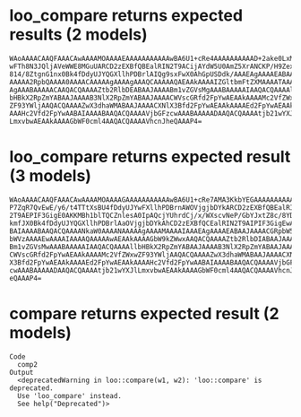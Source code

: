 # loo_compare returns expected results (2 models)

    WAoAAAACAAQFAAACAwAAAAMOAAAAEAAAAAAAAAAAwBA6U1+cRe4AAAAAAAAAAD+2ake0LxMB
    wFTh8N3JQljAVeWWE8MGuUARCD2zEXBfQBEalRIN2T9ACijAYdW5U0AmZ5XrANCKP/H9Zexy
    814/8ZtgnG1nx0Bk4fDdyUJYQGXllhPDBrlAIQg9sxFwX0AhGpUSDdk/AAAEAgAAAAEABAAJ
    AAAAA2RpbQAAAA0AAAACAAAAAgAAAAgAAAQCAAAAAQAEAAkAAAAIZGltbmFtZXMAAAATAAAA
    AgAAABAAAAACAAQACQAAAAZtb2RlbDEABAAJAAAABm1vZGVsMgAAABAAAAAIAAQACQAAAAll
    bHBkX2RpZmYABAAJAAAAB3NlX2RpZmYABAAJAAAACWVscGRfd2FpYwAEAAkAAAAMc2VfZWxw
    ZF93YWljAAQACQAAAAZwX3dhaWMABAAJAAAACXNlX3Bfd2FpYwAEAAkAAAAEd2FpYwAEAAkA
    AAAHc2Vfd2FpYwAABAIAAAABAAQACQAAAAVjbGFzcwAAABAAAAADAAQACQAAAAtjb21wYXJl
    LmxvbwAEAAkAAAAGbWF0cml4AAQACQAAAAVhcnJheQAAAP4=

# loo_compare returns expected result (3 models)

    WAoAAAACAAQFAAACAwAAAAMOAAAAGAAAAAAAAAAAwBA6U1+cRe7AMA3KkbYEGAAAAAAAAAAA
    P7ZqR7QvEwE/y6/t4TTtXsBU4fDdyUJYwFXllhPDBrnAWOVjgjbDYkARCD2zEXBfQBEalRIN
    2T9AEPIF3GigE0AKKMBh1blTQCZnlesA0IpAQcjYUhrdCj/x/WXscvNeP/GbYJxtZ8c/8YDQ
    kmfJX0Bk4fDdyUJYQGXllhPDBrlAaOVjgjbDYkAhCD2zEXBfQCEalRIN2T9AIPIF3GigEwAA
    BAIAAAABAAQACQAAAANkaW0AAAANAAAAAgAAAAMAAAAIAAAEAgAAAAEABAAJAAAACGRpbW5h
    bWVzAAAAEwAAAAIAAAAQAAAAAwAEAAkAAAAGbW9kZWwxAAQACQAAAAZtb2RlbDIABAAJAAAA
    Bm1vZGVsMwAAABAAAAAIAAQACQAAAAllbHBkX2RpZmYABAAJAAAAB3NlX2RpZmYABAAJAAAA
    CWVscGRfd2FpYwAEAAkAAAAMc2VfZWxwZF93YWljAAQACQAAAAZwX3dhaWMABAAJAAAACXNl
    X3Bfd2FpYwAEAAkAAAAEd2FpYwAEAAkAAAAHc2Vfd2FpYwAABAIAAAABAAQACQAAAAVjbGFz
    cwAAABAAAAADAAQACQAAAAtjb21wYXJlLmxvbwAEAAkAAAAGbWF0cml4AAQACQAAAAVhcnJh
    eQAAAP4=

# compare returns expected result (2 models)

    Code
      comp2
    Output
      <deprecatedWarning in loo::compare(w1, w2): 'loo::compare' is deprecated.
      Use 'loo_compare' instead.
      See help("Deprecated")>

